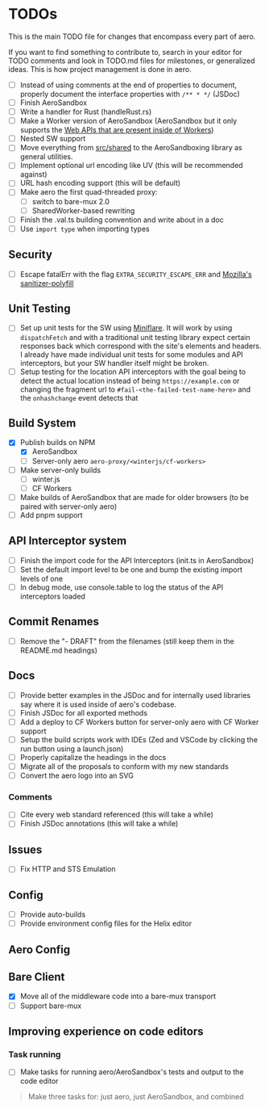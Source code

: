 # TODOs

This is the main TODO file for changes that encompass every part of aero.

If you want to find something to contribute to, search in your editor for TODO comments and look in TODO.md files for milestones, or generalized ideas. This is how project management is done in aero.

- [ ] Instead of using comments at the end of properties to document, properly document the interface properties with `/** * */` (JSDoc)
- [ ] Finish AeroSandbox
- [ ] Write a handler for Rust (handleRust.rs)
- [ ] Make a Worker version of AeroSandbox (AeroSandbox but it only supports the [Web APIs that are present inside of Workers](https://developer.mozilla.org/en-US/docs/Web/API/Web_Workers_API/Functions_and_classes_available_to_workers#:~:text=the%20following%20web%20apis%20are%20available%20to%20workers%3A))
- [ ] Nested SW support
- [ ] Move everything from [src/shared](../../src/shared/) to the AeroSandboxing library as general utilities.
- [ ] Implement optional url encoding like UV (this will be recommended against)
- [ ] URL hash encoding support (this will be default)
- [ ] Make aero the first quad-threaded proxy:
  - [ ] switch to bare-mux 2.0
  - [ ] SharedWorker-based rewriting
- [ ] Finish the .val.ts building convention and write about in a doc
- [ ] Use `import type` when importing types

## Security

- [ ] Escape fatalErr with the flag `EXTRA_SECURITY_ESCAPE_ERR` and [Mozilla's sanitizer-polyfill](https://github.com/mozilla/sanitizer-polyfill)

## Unit Testing

- [ ] Set up unit tests for the SW using [Miniflare](https://github.com/cloudflare/workers-sdk/tree/main/packages/miniflare#quick-start). It will work by using `dispatchFetch` and with a traditional unit testing library expect certain responses back which correspond with the site's elements and headers. I already have made individual unit tests for some modules and API interceptors, but your SW handler itself might be broken.
- [ ] Setup testing for the location API interceptors with the goal being to detect the actual location instead of being `https://example.com` or changing the fragment url to `#fail-<the-failed-test-name-here>` and the `onhashchange` event detects that

## Build System

- [x] Publish builds on NPM
  - [x] AeroSandbox
  - [ ] Server-only aero `aero-proxy/<winterjs/cf-workers>`
- [ ] Make server-only builds
  - [ ] winter.js
  - [ ] CF Workers
- [ ] Make builds of AeroSandbox that are made for older browsers (to be paired with server-only aero)
- [ ] Add pnpm support

## API Interceptor system

- [ ] Finish the import code for the API Interceptors (init.ts in AeroSandbox)
- [ ] Set the default import level to be one and bump the existing import levels of one
- [ ] In debug mode, use console.table to log the status of the API interceptors loaded

## Commit Renames

- [ ] Remove the "- DRAFT" from the filenames (still keep them in the README.md headings)

## Docs

- [ ] Provide better examples in the JSDoc and for internally used libraries say where it is used inside of aero's codebase.
- [ ] Finish JSDoc for all exported methods
- [ ] Add a deploy to CF Workers button for server-only aero with CF Worker support
- [ ] Setup the build scripts work with IDEs (Zed and VSCode by clicking the run button using a launch.json)
- [ ] Properly capitalize the headings in the docs
- [ ] Migrate all of the proposals to conform with my new standards
- [ ] Convert the aero logo into an SVG

### Comments

- [ ] Cite every web standard referenced (this will take a while)
- [ ] Finish JSDoc annotations (this will take a while)

## Issues

- [ ] Fix HTTP and STS Emulation

## Config

- [ ] Provide auto-builds
- [ ] Provide environment config files for the Helix editor

## Aero Config

## Bare Client

- [x] Move all of the middleware code into a bare-mux transport
- [ ] Support bare-mux

## Improving experience on code editors

### Task running

- [ ] Make tasks for running aero/AeroSandbox's tests and output to the code editor

> Make three tasks for: just aero, just AeroSandbox, and combined